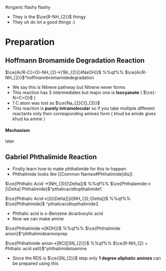 #organic flashy flashy
- They is the $\ce{R-NH_{2}}$ thingy
- They uh do lot a good things :)

# Preparation

## Hoffmann Bromamide Degradation Reaction

$\ce{Ar/R-C(=O)-NH_{2}->[1Br_{2}][4NaOH]}$ %%qf%% $\ce{Ar/R-NH_{2}}$^hoffmannbromamidedegradation

- We say this is Nitrene pathway but Nitrene never forms
- This reaction has 3 intermediates but major one is **Isocyanate** ( $\ce{-N=C=O}$ )
- 1 C atom was lost as $\ce{Na_{2}CO_{3}}$
- This reaction is **purely intramolecular** so if you take multiple different reactants only their corresponding amines form ( khud ka amide gives khud ka amine )

#### Mechanism
later

## Gabriel Phthalimide Reaction

- Firstly learn how to make phthalimide for this to happen
- Phthalimide looks like [[Common Names#Phthalimide|dis]]

$\ce{Phthalic Acid ->[NH_{3}][\Delta]}$ %%qf%% $\ce{Phthalamide->[\Delta] Phthalimide}$^pthalicacidtopthalimide1

$\ce{Phthalic Acid->[(i)\Delta][(ii)NH_{3},\Delta]}$ %%qf%% $\ce{Phthalimide}$ ^pthalicacidtopthalimide2

- Phthalic acid is o-Benzene dicarboxylic acid
- Now we can make amine

$\ce{Phthalimide->[KOH]}$ %%qf%% $\ce{Phthalimide anion}$^phthalimideanionprep

$\ce{Phthalimide anion->[RCl][SN_{2}]}$ %%qf%% $\ce{R-NH_{2} + Phthalic acid salt}$^phthalimidetoamine

- Since the RDS is $\ce{SN_{2}}$ step only **1 degree aliphatic amines** can be prepared using this


